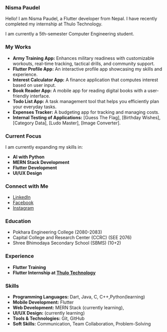 ### Nisma Paudel 
Hello! I am Nisma Paudel, a Flutter developer from Nepal. I have recently completed my internship at Thulo Technology.

I am currently a 5th-semester Computer Engineering student.

### My Works
- **Army Training App:** Enhances military readiness with customizable workouts, real-time tracking, tactical drills, and community support.
- **Flutter Profile App:** An interactive profile app showcasing my skills and experience.
- **Interest Calculator App:** A finance application that computes interest based on user input.
- **Book Reader App:** A mobile app for reading digital books with a user-friendly interface.
- **Todo List App:** A task management tool that helps you efficiently plan your everyday tasks.
- **Expenses Tracker:** A budgeting app for tracking and managing costs.
- **Internal Testing of Applications:** [Guess The Flag], [Birthday Wishes], [Category Data], [Ludo Master], [Image Converter].

### Current Focus
I am currently expanding my skills in:
- **AI with Python**
- **MERN Stack Development**
- **Flutter Development**
- **UI/UX Design**

### Connect with Me
- [LinkedIn](https://www.linkedin.com/in/nisma-paudel-73a148263/)
- [Facebook](https://www.facebook.com/npaudel.88)
- [Instagram](https://www.instagram.com/nismapaudel.88/)

### Education 
- Pokhara Engineering College (2080-2083)
- Capital College and Research Center (CCRC) (SEE 2076)
- Shree Bhimodaya Secondary School (SBMS) (10+2)
  
### Experience 
- **Flutter Training**
- **Flutter Internship at [Thulo Technology](https://thulotechnology.com/)**

### Skills
- **Programming Languages:** Dart, Java, C, C++,Python(learning)
- **Mobile Development:** Flutter
- **Web Development:** MERN Stack (currently learning), 
- **UI/UX Design:** (currently learning)
- **Tools & Technologies:** Git, GitHub
- **Soft Skills:** Communication, Team Collaboration, Problem-Solving
